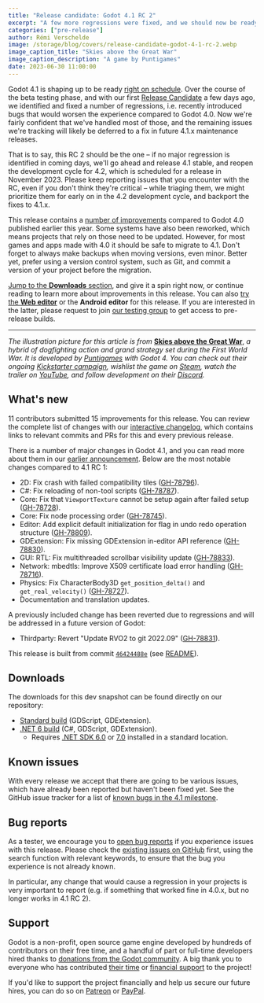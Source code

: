 ```yaml
---
title: "Release candidate: Godot 4.1 RC 2"
excerpt: "A few more regressions were fixed, and we should now be ready for the Godot 4.1 release. Help us confirm that by testing RC 2!"
categories: ["pre-release"]
author: Rémi Verschelde
image: /storage/blog/covers/release-candidate-godot-4-1-rc-2.webp
image_caption_title: "Skies above the Great War"
image_caption_description: "A game by Puntigames"
date: 2023-06-30 11:00:00
---
```


Godot 4.1 is shaping up to be ready [right on schedule](/article/release-management-4-1). Over the course of the beta testing phase, and with our first [Release Candidate](https://en.wikipedia.org/wiki/Software_release_life_cycle#Release_candidate) a few days ago, we identified and fixed a number of regressions, i.e. recently introduced bugs that would worsen the experience compared to Godot 4.0. Now we're fairly confident that we've handled most of those, and the remaining issues we're tracking will likely be deferred to a fix in future 4.1.x maintenance releases.

That is to say, this RC 2 should be the one – if no major regression is identified in coming days, we'll go ahead and release 4.1 stable, and reopen the development cycle for 4.2, which is scheduled for a release in November 2023. Please keep reporting issues that you encounter with the RC, even if you don't think they're critical – while triaging them, we might prioritize them for early on in the 4.2 development cycle, and backport the fixes to 4.1.x.

This release contains a [number of improvements](/article/dev-snapshot-godot-4-1-beta-1/#highlights) compared to Godot 4.0 published earlier this year. Some systems have also been reworked, which means projects that rely on those need to be updated. However, for most games and apps made with 4.0 it should be safe to migrate to 4.1. Don't forget to always make backups when moving versions, even minor. Better yet, prefer using a version control system, such as Git, and commit a version of your project before the migration.

[Jump to the **Downloads** section](#downloads), and give it a spin right now, or continue reading to learn more about improvements in this release. You can also [try the **Web editor**](https://editor.godotengine.org/releases/4.1.rc2/) or the **Android editor** for this release. If you are interested in the latter, please request to join [our testing group](https://groups.google.com/g/godot-testers) to get access to pre-release builds.

-----

*The illustration picture for this article is from* [**Skies above the Great War**](https://store.steampowered.com/app/2320040/Skies_above_the_Great_War/?curator_clanid=41324400), *a hybrid of dogfighting action and grand strategy set during the First World War. It is developed by [Puntigames](https://puntigames.com/) with Godot 4. You can check out their ongoing [Kickstarter campaign](https://www.kickstarter.com/projects/puntigames/skies-above-the-great-war), wishlist the game on [Steam](https://store.steampowered.com/app/2320040/Skies_above_the_Great_War/?curator_clanid=41324400), watch the trailer on [YouTube](https://www.youtube.com/watch?v=ZhOvWHoZs3U), and follow development on their [Discord](https://discord.com/invite/yf9nc4bwse).*

## What's new

11 contributors submitted 15 improvements for this release. You can review the complete list of changes with our [interactive changelog](https://godotengine.github.io/godot-interactive-changelog/#4.1-rc2), which contains links to relevant commits and PRs for this and every previous release.

There is a number of major changes in Godot 4.1, and you can read more about them in our [earlier announcement](/article/dev-snapshot-godot-4-1-beta-1/). Below are the most notable changes compared to 4.1 RC 1:

- 2D: Fix crash with failed compatibility tiles ([GH-78796](https://github.com/godotengine/godot/pull/78796)).
- C#: Fix reloading of non-tool scripts ([GH-78787](https://github.com/godotengine/godot/pull/78787)).
- Core: Fix that `ViewportTexture` cannot be setup again after failed setup ([GH-78728](https://github.com/godotengine/godot/pull/78728)).
- Core: Fix node processing order ([GH-78745](https://github.com/godotengine/godot/pull/78745)).
- Editor: Add explicit default initialization for flag in undo redo operation structure ([GH-78809](https://github.com/godotengine/godot/pull/78809)).
- GDExtension: Fix missing GDExtension in-editor API reference ([GH-78830](https://github.com/godotengine/godot/pull/78830)).
- GUI: RTL: Fix multithreaded scrollbar visibility update ([GH-78833](https://github.com/godotengine/godot/pull/78833)).
- Network: mbedtls: Improve X509 certificate load error handling ([GH-78716](https://github.com/godotengine/godot/pull/78716)).
- Physics: Fix CharacterBody3D `get_position_delta()` and `get_real_velocity()` ([GH-78727](https://github.com/godotengine/godot/pull/78727)).
- Documentation and translation updates.

A previously included change has been reverted due to regressions and will be addressed in a future version of Godot:

- Thirdparty: Revert "Update RVO2 to git 2022.09" ([GH-78831](https://github.com/godotengine/godot/pull/78831)).

This release is built from commit [`46424488e`](https://github.com/godotengine/godot/commit/46424488edc341b65467ee7fd3ac423e4d49ad34) (see [README](https://github.com/godotengine/godot-builds/releases/4.1-rc2-README.txt)).

## Downloads

The downloads for this dev snapshot can be found directly on our repository:

* [Standard build](https://github.com/godotengine/godot-builds/releases/4.1-rc2) (GDScript, GDExtension).
* [.NET 6 build](https://github.com/godotengine/godot-builds/releases/4.1-rc2) (C#, GDScript, GDExtension).
  - Requires [.NET SDK 6.0](https://dotnet.microsoft.com/en-us/download/dotnet/6.0) or [7.0](https://dotnet.microsoft.com/en-us/download/dotnet/7.0) installed in a standard location.

## Known issues

With every release we accept that there are going to be various issues, which have already been reported but haven't been fixed yet. See the GitHub issue tracker for a list of [known bugs in the 4.1 milestone](https://github.com/godotengine/godot/issues?q=is%3Aissue+is%3Aopen+milestone%3A4.1+label%3Abug+).

## Bug reports

As a tester, we encourage you to [open bug reports](https://github.com/godotengine/godot/issues) if you experience issues with this release. Please check the [existing issues on GitHub](https://github.com/godotengine/godot/issues) first, using the search function with relevant keywords, to ensure that the bug you experience is not already known.

In particular, any change that would cause a regression in your projects is very important to report (e.g. if something that worked fine in 4.0.x, but no longer works in 4.1 RC 2).

## Support

Godot is a non-profit, open source game engine developed by hundreds of contributors on their free time, and a handful of part or full-time developers hired thanks to [donations from the Godot community](/donate). A big thank you to everyone who has contributed [their time](https://github.com/godotengine/godot/blob/master/AUTHORS.md) or [financial support](https://github.com/godotengine/godot/blob/master/DONORS.md) to the project!

If you'd like to support the project financially and help us secure our future hires, you can do so on [Patreon](https://www.patreon.com/godotengine) or [PayPal](/donate).

